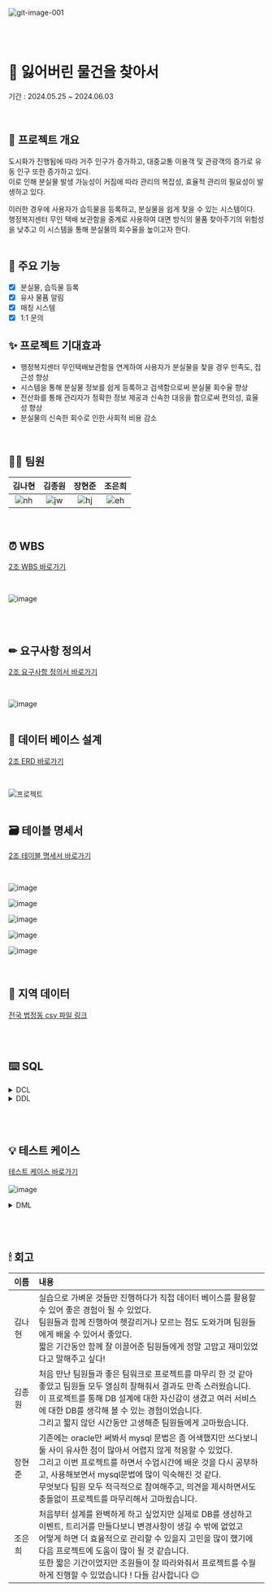 ![git-image-001](https://github.com/beyond-sw-camp/be08-1st-2go-lofi/assets/82626246/f82e1b48-88e4-40af-882e-afc5e1465fd7)

<br><br>
# 🔎 잃어버린 물건을 찾아서
기간 : 2024.05.25 ~ 2024.06.03

<br>

## 📖 프로젝트 개요
도시화가 진행됨에 따라 거주 인구가 증가하고, 대중교통 이용객 및 관광객의 증가로 유동 인구 또한 증가하고 있다. <br>
이로 인해 분실물 발생 가능성이 커짐에 따라 관리의 복잡성, 효율적 관리의 필요성이 발생하고 있다. <br>

이러한 경우에 사용자가 습득물을 등록하고, 분실물을 쉽게 찾을 수 있는 시스템이다. <br>
행정복지센터 무인 택배 보관함을 중계로 사용하여 대면 방식의 물품 찾아주기의 위험성을 낮추고 이 시스템을 통해 분실물의 회수율을 높이고자 한다. <br>
<br>

## 📌 주요 기능
- [x] 분실물, 습득물 등록
- [x] 유사 물품 알림
- [x] 매칭 시스템
- [x] 1:1 문의 

## ✨ 프로젝트 기대효과
- 행정복지센터 무인택배보관함을 연계하여 사용자가 분실물을 찾을 경우 만족도, 접근성 향상
- 시스템을 통해 분실물 정보를 쉽게 등록하고 검색함으로써 분실물 회수율 향상
- 전산화를 통해 관리자가 정확한 정보 제공과 신속한 대응을 함으로써 편의성, 효율성 향상
- 분실물의 신속한 회수로 인한 사회적 비용 감소

<br>

## 🙋‍♀️ 팀원
|**김나현**|**김종원**|**장현준**|**조은희**|
|:--:|:--:|:--:|:--:|
|![nh](https://github.com/beyond-sw-camp/be08-1st-2team/assets/50538268/03a3cef0-f0f9-43b3-a4e5-923ef03dcf94)|![jw](https://github.com/beyond-sw-camp/be08-1st-2team/assets/50538268/053be393-21bd-4ba1-8670-87cc03fd0efa)|![hj](https://github.com/beyond-sw-camp/be08-1st-2team/assets/50538268/87a81094-5896-409a-bd28-07286394ca15)|![eh](https://github.com/beyond-sw-camp/be08-1st-2team/assets/50538268/782bc8df-6407-42d3-9fdb-e27bcc909252)|

<br>

## ⏰ WBS
[2조 WBS 바로가기](https://docs.google.com/spreadsheets/d/1obRwcAQ55cM4DIk6DChcbbeFNfoHxEs7MsRrZOwzMGg/edit#gid=1981783699)

<br>

![image](https://github.com/beyond-sw-camp/be08-1st-2go-lofi/assets/82626246/eabbd088-78c5-48fd-9850-ec817c5a3e00)

<br><br>

## ✏ 요구사항 정의서
[2조 요구사항 정의서 바로가기](https://docs.google.com/spreadsheets/d/1obRwcAQ55cM4DIk6DChcbbeFNfoHxEs7MsRrZOwzMGg/edit#gid=0)

<br>

![image](https://github.com/beyond-sw-camp/be08-1st-2go-lofi/assets/82626246/ceb81f56-b9ba-43f6-9bda-49826f43da6c)
<br><br>

## 📝 데이터 베이스 설계
[2조 ERD 바로가기](https://www.erdcloud.com/d/qpyT8r7NFLFYaGqGa)

<br>

![프로젝트](https://github.com/beyond-sw-camp/be08-1st-2go-lofi/assets/82626246/ca7661cf-49f5-471c-b697-b6e3bf80fea9)
<br><br>

## 🗃 테이블 명세서
[2조 테이블 명세서 바로가기](https://docs.google.com/spreadsheets/d/1obRwcAQ55cM4DIk6DChcbbeFNfoHxEs7MsRrZOwzMGg/edit#gid=598624480)

<br>

![image](https://github.com/beyond-sw-camp/be08-1st-2go-lofi/assets/82626246/d264c4e2-fff1-4bd0-a473-93bb2ba9ea92)

![image](https://github.com/beyond-sw-camp/be08-1st-2go-lofi/assets/82626246/fd8dd094-e8ab-42e7-aeef-ebe5dd8328e7)

![image](https://github.com/beyond-sw-camp/be08-1st-2go-lofi/assets/82626246/d6d383c4-6e21-4571-89b0-1712da14b9de)

![image](https://github.com/beyond-sw-camp/be08-1st-2go-lofi/assets/82626246/e0bc38a2-0da7-441e-9610-f11975e38ac3)

![image](https://github.com/beyond-sw-camp/be08-1st-2go-lofi/assets/82626246/a8e3a6c8-a0f8-40e9-adb9-03eed42a6993)

<br>

## 📎 지역 데이터
[전국 법정동 csv 파일 링크](https://www.data.go.kr/data/15063424/fileData.do)


<br><br>

## ⌨️ SQL

<details>
<summary>DCL</summary>

- **DB 사용자 권한 부여**
  <details>
  <summary>SQL</summary>
  
  ```sql
  GRANT ALL PRIVILEGES ON lostitems.* TO `items`@`%`;
  ```
  </details>
</details>

<details>
<summary>DDL</summary>

- **DB 생성 및 테이블 생성**
  <details>
  <summary>SQL</summary>
  
  ```sql
  CREATE DATABASE lostItems;
  CREATE USER `items`@`%` IDENTIFIED BY 'items';
  
  -- 사용자 테이블 (tb_user)
  CREATE TABLE tb_user (
      user_no VARCHAR(10),
      user_id VARCHAR(30) UNIQUE,
      user_pw VARCHAR(30) NOT NULL,
      user_mail VARCHAR(30) UNIQUE,
      user_tel VARCHAR(15) NOT NULL,
      user_addr VARCHAR(100) NOT NULL,
      role_no INT,
      ins_date DATE DEFAULT CURDATE(),
      upt_date DATE DEFAULT CURDATE(),
      PRIMARY KEY (user_no),
      FOREIGN KEY (role_no) REFERENCES tb_role(role_no)
  );
  
  -- 분실물 테이블(tb_lost_item)
  CREATE TABLE tb_lost_item(
      l_item_no VARCHAR(10),
      l_item_name VARCHAR(100) NOT NULL,
      l_item_region VARCHAR(50) NOT NULL,
      l_item_time DATE DEFAULT CURDATE(),
      l_item_des VARCHAR(300),
      user_no VARCHAR(10) NOT NULL,
      category_no INT NOT NULL,
      region_no VARCHAR(10) NOT NULL,
      ins_date DATE DEFAULT CURDATE(),
      upt_date DATE DEFAULT CURDATE(),
      PRIMARY KEY (l_item_no),
      FOREIGN KEY (user_no) REFERENCES tb_user,
      FOREIGN KEY (category_no) REFERENCES tb_category,
      FOREIGN KEY (region_no) REFERENCES tb_region
  );
  
  -- 습득물 테이블(tb_found_item)
  CREATE TABLE tb_found_item(
      f_item_no VARCHAR(10),
      f_item_name VARCHAR(100) NOT NULL,
      f_item_region VARCHAR(100) NOT NULL,
      f_item_time DATE DEFAULT CURDATE(),
      f_item_des VARCHAR(300),
      user_no VARCHAR(10) NOT NULL,
      category_no INT NOT NULL,
      region_no VARCHAR(10) NOT NULL,
      ins_date DATE DEFAULT CURDATE(),
      upt_date DATE DEFAULT CURDATE(),
      PRIMARY KEY(f_item_no),
      FOREIGN KEY(user_no) REFERENCES tb_user,
      FOREIGN KEY(category_no) REFERENCES tb_category,
      FOREIGN KEY(region_no) REFERENCES tb_region
  );
  
  -- 매칭 테이블(tb_match)
  CREATE TABLE tb_match (
      match_no VARCHAR(10),
      f_item_no VARCHAR(10) NOT NULL,
      l_item_no VARCHAR(10) NOT NULL,
      match_status BOOLEAN NOT NULL DEFAULT FALSE,
      match_date DATE DEFAULT CURDATE(),
      ins_date DATE DEFAULT CURDATE(),
      upt_date DATE DEFAULT CURDATE(),
      PRIMARY KEY(match_no),
      FOREIGN KEY(f_item_no) REFERENCES tb_found_item(f_item_no)
      DELETE ON CASCADE,
      FOREIGN KEY(l_item_no) REFERENCES tb_lost_item(l_item_no)
      DELETE ON CASCADE
  );
  
  -- 게시판 테이블 (tb_board)
  CREATE TABLE tb_board (
      board_no VARCHAR(10) PRIMARY KEY,
      board_title VARCHAR(100) NOT NULL,
      board_detail VARCHAR(300) NOT NULL,
      board_type CHAR(1) NOT NULL CHECK (board_type IN ('b','r', 'n')),
      ins_date DATE DEFAULT CURDATE(),
      upt_date DATE DEFAULT CURDATE(),
      up_board_no VARCHAR(10),
      user_no VARCHAR(10) NOT NULL,
      FOREIGN KEY(user_no) REFERENCES tb_user
  );
  
  -- 알림 테이블 (tb_notification)
  CREATE TABLE tb_notification (
      noti_no VARCHAR(10),
      noti_date DATE DEFAULT CURDATE(),
      detail VARCHAR(300) NOT NULL,
      user_no VARCHAR(10) NOT NULL,
      match_no VARCHAR(10) NOT NULL,
      ins_date DATE DEFAULT CURDATE(),
      upt_date DATE DEFAULT CURDATE(),
      PRIMARY KEY (noti_no),
      FOREIGN KEY (user_no) REFERENCES tb_user(user_no),
      FOREIGN KEY (match_no) REFERENCES tb_match(match_no)
      DELETE ON CASCADE
  );
  
  -- 지역 테이블(tb_region)
  CREATE TABLE tb_region (
      region_no VARCHAR(10) PRIMARY KEY,
      sido_name VARCHAR(10),
      sigg_name VARCHAR(10),
      emd_name VARCHAR(10),
      li_name VARCHAR(10),
      ranking VARCHAR(5),
      ins_date VARCHAR(10),
      del_date VARCHAR(10),
      prev_region_no VARCHAR(10)
  );
  
  -- tb_region 인덱스 추가
  CREATE INDEX idx_tb_region
  ON tb_region(sido_name, sigg_name, emd_name, li_name);
  
  -- 권한 테이블(tb_role)
  CREATE TABLE tb_role (
      role_no INT PRIMARY KEY,
      role_name VARCHAR(10) UNIQUE
  );
  
  -- 카테고리 테이블(tb_category)
  CREATE TABLE tb_category (
      category_no INT PRIMARY KEY,
      category_name VARCHAR(20) NOT NULL
  );
  
  ```
  </details>
- **트리거, 함수, 프로시저, 이벤트 생성**
    <details><summary>트리거
  </summary>

  - **분실물이 등록된 경우 알림 전송 트리거**
    <details><summary>SQL
    </summary>
        
    ```sql
    DELIMITER $$
    CREATE OR REPLACE TRIGGER trg_match_loit
    AFTER INSERT ON tb_lost_item
    FOR EACH ROW
    BEGIN
        DECLARE f_cnt INT;
    
        SELECT COUNT(f_item_no) INTO f_cnt
        FROM tb_found_item
        WHERE region_no LIKE CONCAT(SUBSTRING(NEW.region_no, 1, 4), '%')
          AND category_no = NEW.category_no;
    
        IF f_cnt >= 1 THEN
            INSERT INTO tb_match (match_no, f_item_no, l_item_no)
            SELECT GET_NO('tb_match'),
                   f_item_no,
                   NEW.l_item_no
            FROM tb_found_item
            WHERE region_no LIKE CONCAT(SUBSTRING(NEW.region_no, 1, 4), '%')
              AND category_no = NEW.category_no;
        END IF;
    
    END$$
    DELIMITER ;
    ```
    </details>
  - **습득물이 등록된 경우 알림 전송 트리거**
    <details><summary>SQL
    </summary>
        
    ```sql
    DELIMITER $$
    CREATE OR REPLACE TRIGGER trg_match_fdit
    AFTER INSERT ON tb_found_item
    FOR EACH ROW
    BEGIN
        DECLARE l_cnt INT;
    
        SELECT COUNT(l_item_no) INTO l_cnt
        FROM tb_lost_item
        WHERE region_no LIKE CONCAT(SUBSTRING(NEW.region_no, 1, 4), '%')
          AND category_no = NEW.category_no;
    
        IF l_cnt >= 1 THEN
            INSERT INTO tb_match (match_no, f_item_no, l_item_no)
            SELECT GET_NO('tb_match'),
                   NEW.f_item_no,
                   l_item_no
            FROM tb_lost_item
            WHERE region_no LIKE CONCAT(SUBSTRING(NEW.region_no, 1, 4), '%')
              AND category_no = NEW.category_no;
        END IF;
    
    END$$
    DELIMITER ;
    ```
    </details>
  </details>

  <details><summary>함수
  </summary>

  - **기간 만료 물품 삭제 이벤트**
    <details><summary>SQL
    </summary>
    
    ```sql
    BEGIN
    	DECLARE v_prefix VARCHAR(10);
     	DECLARE v_hypen CHAR(1);
     	DECLARE v_formmater INT;
    	DECLARE v_no VARCHAR(30);
    	
    	-- id 규칙 가져오기
    	SELECT PREFIX, hypen_yn, formmater 
    	INTO v_prefix, v_hypen, v_formmater
    	FROM auto_no
    	WHERE TABLE_NAME = tb_name;
    	
    	-- 가져온 값으로 insert update
    	INSERT INTO auto_no_dtl
    	(TABLE_NAME, PREFIX, hypen_yn, formmater)
    	VALUES
    	(tb_name, v_prefix, v_hypen, v_formmater)
    	ON DUPLICATE KEY
    	UPDATE SEQUENCE = SEQUENCE + 1;
    	
    	SELECT CONCAT(PREFIX, if(hypen_yn = 'Y', '-', ''), LPAD(SEQUENCE, 8, '0')) INTO v_NO
    	FROM auto_no_dtl
    	WHERE TABLE_NAME = tb_name
    	  AND PREFIX = v_prefix
    	  AND hypen_yn = v_hypen
    	  AND formmater = v_formmater;
    
    	RETURN v_no;
    END
    ```
    </details>
  </details>
  
  <details><summary>프로시저
  </summary>

  - **180일 지난 습득물 삭제 프로시저**
    <details><summary>SQL
    </summary>
    
    ```sql
    DELIMITER $$
    CREATE OR REPLACE PROCEDURE delFdProc ()
    BEGIN
          INSERT INTO tb_recyclebin(
          rb_no, delete_tpye, f_item_name, f_item_region, f_item_time, f_item_des, f_user_no, f_category_no, f_region_no
          ) SELECT
          GET_NO('tb_recyclebin') , 'PE', A.f_item_name, A.f_item_region, A.f_item_time, A.f_item_des, A.user_no, A.category_no, A.region_no
          FROM tb_found_item A
          LEFT OUTER JOIN
            (SELECT fi.l_item_no
             FROM tb_found_item fi
             LEFT OUTER JOIN tb_match m ON m.f_item_no = li.f_item_no
             WHERE 1=1
               AND m.match_status = TRUE ) B ON B.f_item_no = A.f_item_no
          WHERE 1=1
            AND A.ins_date <= subDATE(CURDATE(), 180)
            AND A.upt_date <= subDATE(CURDATE(), 180)
            AND B.f_item_no IS NULL;
    
          DELETE A FROM tb_found_item A
          LEFT JOIN (
              SELECT fi.l_item_no
              FROM tb_found_item fi
              LEFT JOIN tb_match m ON m.l_item_no = fi.l_item_no
              WHERE m.match_status = TRUE
          ) B ON B.f_item_no = A.f_item_no
          WHERE A.ins_date <= SUBDATE(CURDATE(), 180)
            AND A.upt_date <= SUBDATE(CURDATE(), 180)
            AND B.f_item_no IS NULL;
    END $$
    DELIMITER ;
    ```
    </details>
  - **180일 지난 분실물 삭제 프로시저**
    <details><summary>SQL
    </summary>
    
    ```sql
    DELIMITER $$
    CREATE OR REPLACE PROCEDURE delLiProc ()
    BEGIN
          INSERT INTO tb_recyclebin(
          rb_no, delete_tpye, l_item_name, l_item_region, l_item_time, l_item_des, l_user_no, l_category_no, l_region_no
          ) SELECT
          GET_NO('tb_recyclebin') , 'PE', A.l_item_name, A.l_item_region, A.l_item_time, A.l_item_des, A.user_no, A.category_no, A.region_no
          FROM tb_lost_item A
          LEFT OUTER JOIN
            (SELECT li.l_item_no
             FROM tb_lost_item li
             LEFT OUTER JOIN tb_match m ON m.l_item_no = li.l_item_no
             WHERE 1=1
               AND m.match_status = TRUE ) B ON B.l_item_no = A.l_item_no
          WHERE 1=1
            AND A.ins_date <= subDATE(CURDATE(), 180)
            AND A.upt_date <= subDATE(CURDATE(), 180)
            AND B.l_item_no IS NULL;
    
          DELETE FROM tb_lost_item A, B
          LEFT OUTER JOIN
            (SELECT li.l_item_no
             FROM tb_lost_item li
             LEFT OUTER JOIN tb_match m ON m.l_item_no = li.l_item_no
             WHERE 1=1
               AND m.match_status = TRUE ) B ON B.l_item_no = A.l_item_no
          WHERE 1=1
            AND A.ins_date <= subDATE(CURDATE(), 180)
            AND A.upt_date <= subDATE(CURDATE(), 180)
            AND B.l_item_no IS NULL;
    END $$
    DELIMITER ;
    ```
    </details>
  </details>

    <details><summary>이벤트
  </summary>

  - **기간 만료 물품 삭제 이벤트**
    <details><summary>SQL
    </summary>
    
    ```sql
    CREATE OR REPLACE EVENT item_expiration
        ON SCHEDULE EVERY 1 DAY
        STARTS '2024-05-31 00:10:00'
        COMMENT '매일 1회 0시 10분에 실행하는 프로시저'
        DO
        BEGIN
          CALL delLiProc();
          CALL delFdProc();
        END$$
    DELIMITER ;
    ```
    </details>
  </details>
</details>

<br><br>

## 💡 테스트 케이스
[테스트 케이스 바로가기](https://docs.google.com/spreadsheets/d/1obRwcAQ55cM4DIk6DChcbbeFNfoHxEs7MsRrZOwzMGg/edit#gid=1143330171)
<br><br>
![image](https://github.com/beyond-sw-camp/be08-1st-2go-lofi/assets/82626246/2d029ea0-d646-4d88-84c6-06116f11f84b)

<details><summary>DML
</summary>

- **테스트 분류**
  <details><summary>1. 사용자
  </summary>

  - **가입**
    <details><summary>SQL
    </summary>
    
    ```sql
    INSERT INTO tb_user
    VALUES ('사용자 번호', '사용자 이름', '사용자 아이디', '사용자 비밀번호', '사용자 이메일', '전화번호', '지역', 권한번호, DEFAULT, DEFAULT);
    ```
    </details>
  - **로그인**
    <details><summary>SQL
    </summary>
    
    ```sql
    SELECT `user_id`, `user_pw`
    FROM tb_user
    WHERE `user_id` = '사용자 아이디' AND `user_pw` = SHA2('사용자 비밀번호', 256);
    ```
    </details>
  - **아이디 찾기**
    <details><summary>SQL
    </summary>
    
    ```sql
    SELECT `user_id`,
            `user_mail`
    FROM tb_user
    WHERE `user_mail` = '사용자 이메일';
    ```
    </details>
  - **비밀번호 찾기/변경**
    <details><summary>비밀번호 찾기/변경
    </summary>
    
    ```sql
    UPDATE tb_user
    SET `user_pw` = SHA2('변경 할 비밀번호', 256)
    WHERE `user_pw` = (
    	SELECT `user_pw` 
    	FROM `tb_user`
    	WHERE `user_id` = '사용자 아이디' 
    	  AND `user_mail` = '사용자 이메일'
    	  AND `user_tel` = '사용자 전화번호');
    ```
    </details>
  - **사용자 정보 조회**
    <details><summary>SQL
    </summary>
    
    ```sql
    SELECT `user_name`, `user_mail`, `user_tel`, `user_addr`
    FROM tb_user
    WHERE `user_id` = '사용자 아이디' AND `user_pw` = SHA2('사용자 비밀번호', 256);
    ```
    </details>
  - **문의**
    <details><summary>SQL
    </summary>
    
    ```sql
    INSERT INTO tb_board
    VALUES ('문의 번호', '제목', '내용',
     'b', DEFAULT, DEFAULT, NULL, '사용자 번호');
    ```
    </details>
  - **탈퇴**
    <details><summary>SQL
    </summary>
    
    ```sql
    DELETE
    FROM tb_user
    WHERE `user_id` = '사용자 아이디' 
      AND `user_pw` = SHA2('사용자 비밀번호', 256)
      AND `user_email` = '사용자 이메일';
    ```
    </details>
  </details>
  
  <details><summary>2. 관리자
  </summary>

  - **매칭 상태 변경**
    <details><summary>SQL
    </summary>
    
    ```sql
    UPDATE tb_match
    SET match_status = 1
    WHERE match_no = '매칭 번호'
      AND user_no = '사용자 번호';
    ```
    </details>
  - **카테고리 정보 등록**
    <details><summary>SQL
    </summary>
    
    ```sql
    INSERT INTO tb_category
    VALUES (카테고리 번호, '카테고리 이름');
    ```
    </details>
  - **공지 사항 등록**
    <details><summary>SQL
    </summary>
    
    ```sql
    INSERT INTO tb_board
    VALUES (GET_NO(tb_board), '제목', '내용',
     'n', DEFAULT, DEFAULT, NULL, '관리자 번호');
    ```
    </details>
  - **공지 사항 삭제**
    <details><summary>SQL
    </summary>
    
    ```sql
    DELETE
    FROM tb_board
    WHERE board_no = '공지사항 번호';
    ```
    </details>
  - **공지 사항 수정**
    <details><summary>SQL
    </summary>
    
    ```sql
    UPDATE tb_board
    SET '수정 할 컬럼' = '수정 할 내용'
    WHERE board_no = '공지사항 번호';
    ```
    </details>
  - **지역 정보 등록**
    <details><summary>SQL
    </summary>
    
    ```sql
    INSERT INTO tb_region
    VALUES ('지역 번호', '시, 도', '시, 구', '동, 면', '리', 'ranking', '등록 날짜');
    ```
    </details>
  - **지역 정보 삭제**
    <details><summary>SQL
    </summary>
    
    ```sql
    DELETE
    FROM tb_region
    WHERE region_no = '지역 번호';
    ```
    </details>
  - **지역 정보 수정**
    <details><summary>SQL
    </summary>
    
    ```sql
    UPDATE tb_region
    SET '수정 할 컬럼' = '수정 할 내용'
    WHERE region_no = '지역 번호';
    ```
    </details>
  - **문의글에 대한 답변**
    <details><summary>SQL
    </summary>
    
    ```sql
    INSERT INTO tb_board
    VALUES ('문의 답변 번호', '제목', '내용',
     'r', DEFAULT, DEFAULT, '문의글 번호', '관리자 번호');
    ```
    </details>
  - **분실물 통계**
    <details><summary>SQL
    </summary>
    
    ```sql
    -- a : 분실물 등록된 갯수
    SELECT COUNT(*)
    FROM tb_lost_item;
    
    -- b : 등록된 분실물 중 매칭이 성공된 것
    SELECT COUNT(*)
    FROM tb_lost_item l
    LEFT OUTER JOIN tb_match m ON m.l_item_no = l.l_item_no
    WHERE m.match_status = TRUE;
    
    -- c : 매칭이 성공이후 사용자 인계까지 이루어진 분실물
    SELECT COUNT(*)
    FROM tb_recyclebin
    WHERE delete_tpye = 'MS';
    
    /*
     분실물 통계 = b + c / a + c
    */
    ```
    </details>
  </details>
  
  <details><summary>3. 분실물
  </summary>
    
  - **분실물 등록**
    <details><summary>SQL
    </summary>
    
    ```sql
    INSERT INTO tb_lost_item 
    VALUES (GET_NO('분실물 번호'), '분실물 이름', 분실 장소', '분실 시간', '설명',
                분실물 등록일자', '분실물 수정일자', '사용자 번호', '카테고리 번호', '지역 번호');
    ```
    </details>
  - **분실물 검색**
    <details><summary>SQL
    </summary>
    
    ```sql
    SELECT lost.*
    FROM tb_lost_item lost
    INNER JOIN tb_region region ON lost.region_no = region.region_no
    INNER JOIN tb_category cate ON lost.category_no = cate.category_no
    WHERE lost.category_no = '카테고리 번호' 
    AND lost.category_no = cate.category_no
    AND lost.region_no = region.region_no;
    ```
    </details>
  - **분실물 수정**
    <details><summary>SQL
    </summary>
    
    ```sql
    UPDATE tb_lost_item
    INNER JOIN tb_user `user` ON lost.user_no = `user`.user_no
    SET l_item_name = '수정할 수집품 이름',
         l_item_region = '수정할 수집품 장소',
         l_item_des = '수정할 수집품 설명'
    WHERE user_id = '사용자 아이디' AND l_item_no = '분실물 번호';
    ```
    </details>
  - **분실물 삭제**
    <details><summary>SQL
    </summary>
    
    ```sql
    DELETE
    FROM tb_lost_item
    WHERE l_item_no IN (
        SELECT li.l_item_no
        FROM tb_lost_item li
        LEFT OUTER JOIN tb_match m ON li.l_item_no = m.l_item_no
        WHERE m.match_status = 0
          AND li.l_item_no = '분실물 번호');
    ```
    </details>
  - **나의 분실물 조회**
    <details><summary>SQL
    </summary>
    
    ```sql
    SELECT lost.*
    FROM tb_lost_item lost
    INNER JOIN tb_user `user` ON lost.user_no = `user`.user_no
    WHERE `user`.user_id = '사용자 아이디'
    ORDER BY lost.ins_date DESC; 
    ```
    </details>
  </details>
  
  <details><summary>4. 습득물
  </summary>

  - **습득물 등록**
    <details><summary>SQL
    </summary>
    
    ```sql
    INSERT INTO tb_lost_item
    VALUES ('습득물 번호',
                '습득물 이름',
                '습득 장소',
                '습득 시간',
                '설명',
                '습득물 등록일자',
                '습득물 수정일자',
                '사용자 번호',
                '카테고리 번호',
                '지역 번호');
    ```
    </details>
  - **습득물 조회**
    <details><summary>SQL
    </summary>
    
    ```sql
    SELECT f.*
    FROM tb_found_item f
    INNER JOIN tb_category c ON f.category_no = c.category_no
    INNER JOIN tb_region r ON f.region_no = r.region_no
    WHERE category_name = '카테고리 이름' OR sido_name = '시도명';
    ```
    </details>
  - **습득물 수정**
    <details><summary>SQL
    </summary>
    
    ```sql
    UPDATE tb_found_item f
    INNER JOIN tb_user u ON f.user_no = u.user_no 
    SET f_item_name = '수정할 습득물 이름',
         f_item_region = '수정할 습득 장소',
         f_item_des = '수정할 습득물 상세정보내용',
         ins_date = '수정한 날짜';
    ```
    </details>
  - **습득물 삭제**
    <details><summary>SQL
    </summary>
    
    ```sql
    DELETE
    FROM tb_found_item
    WHERE f_item_no IN (
        SELECT f.f_item_no
        FROM tb_fount_item f
        LEFT OUTER JOIN tb_match m ON f.f_item_no = m.f_item_no
        WHERE m.match_status = 0
          AND fi.f_item_no = '분실물 번호');
    ```
    </details>
  - **나의 습득물 조회**
    <details><summary>SQL
    </summary>
    
    ```sql
    SELECT f.*, user_id
    FROM tb_found_item f
    INNER JOIN tb_user u ON f.user_no = u.user_no
    WHERE user_id = '사용자 아이디';
    ```
    </details>
  </details>
</details>

</details>

<br><br>

## 🕯 회고
| 이름 | 내용 |
| :----: | :----- |
| 김나현 &nbsp;&nbsp; | 실습으로 가벼운 것들만 진행하다가 직접 데이터 베이스를 활용할 수 있어 좋은 경험이 될 수 있었다. <br> 팀원들과 함께 진행하여 헷갈리거나 모르는 점도 도와가며 팀원들에게 배울 수 있어서 좋았다. <br> 짧은 기간동안 함께 잘 이끌어준 팀원들에게 정말 고맙고 재미있었다고 말해주고 싶다! |
| 김종원 &nbsp;&nbsp; | 처음 만난 팀원들과 좋은 팀워크로 프로젝트를 마무리 한 것 같아 좋았고 팀원들 모두 열심히 잘해줘서 결과도 만족 스러웠습니다. <br> 이 프로젝트를 통해 DB 설계에 대한 자신감이 생겼고 여러 서비스에 대한 DB를 생각해 볼 수 있는 경험이었습니다. <br> 그리고 짧지 않던 시간동안 고생해준 팀원들에게 고마웠습니다. |
| 장현준 &nbsp;&nbsp; | 기존에는 oracle만 써봐서 mysql 문법은 좀 어색했지만 쓰다보니 둘 사이 유사한 점이 많아서 어렵지 않게 적응할 수 있었다. <br> 그리고 이번 프로젝트를 하면서 수업시간에 배운 것을 다시 공부하고, 사용해보면서 mysql문법에 많이 익숙해진 것 같다. <br> 무엇보다 팀원 모두 적극적으로 참여해주고, 의견을 제시하면서도 충돌없이 프로젝트를 마무리해서 고마웠습니다. |
| 조은희 &nbsp;&nbsp; | 처음부터 설계를 완벽하게 하고 싶었지만 실제로 DB를 생성하고 이벤트, 트리거를 만들다보니 변경사항이 생길 수 밖에 없었고 <br> 어떻게 하면 더 효율적으로 관리할 수 있을지 고민을 많이 했기에 다음 프로젝트에 도움이 많이 될 것 같습니다. <br> 또한 짧은 기간이었지만 조원들이 잘 따라와줘서 프로젝트를 수월하게 진행할 수 있었습니다 ! 다들 감사합니다 😉 |
